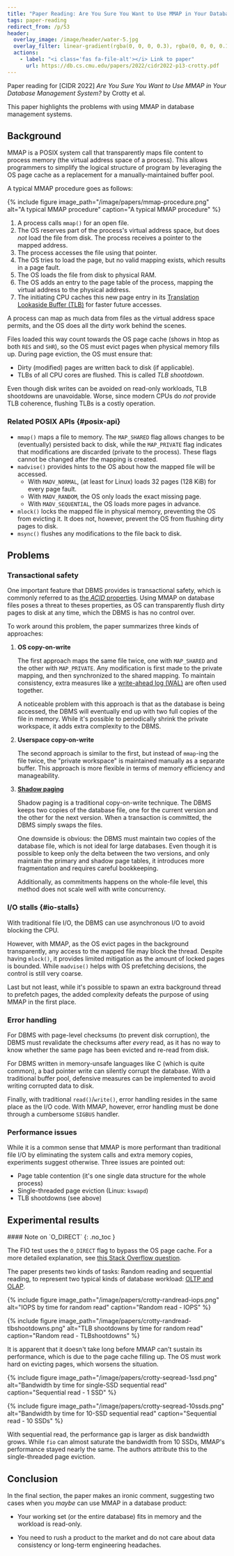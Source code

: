 ```yaml
---
title: "Paper Reading: Are You Sure You Want to Use MMAP in Your Database Management System?"
tags: paper-reading
redirect_from: /p/53
header:
  overlay_image: /image/header/water-5.jpg
  overlay_filter: linear-gradient(rgba(0, 0, 0, 0.3), rgba(0, 0, 0, 0.1))
  actions:
    - label: "<i class='fas fa-file-alt'></i> Link to paper"
      url: https://db.cs.cmu.edu/papers/2022/cidr2022-p13-crotty.pdf
---
```


Paper reading for \[CIDR 2022\] *Are You Sure You Want to Use MMAP in Your Database Management System?* by Crotty et al.

This paper highlights the problems with using MMAP in database management systems.

## Background

MMAP is a POSIX system call that transparently maps file content to process memory (the virtual address space of a process). This allows programmers to simplify the logical structure of program by leveraging the OS page cache as a replacement for a manually-maintained buffer pool.

A typical MMAP procedure goes as follows:

{% include figure image_path="/image/papers/mmap-procedure.png" alt="A typical MMAP procedure" caption="A typical MMAP procedure" %}

1. A process calls `mmap()` for an open file.
2. The OS reserves part of the process's virtual address space, but does *not* load the file from disk. The process receives a pointer to the mapped address.
3. The process accesses the file using that pointer.
4. The OS tries to load the page, but no valid mapping exists, which results in a page fault.
5. The OS loads the file from disk to physical RAM.
6. The OS adds an entry to the page table of the process, mapping the virtual address to the physical address.
7. The initiating CPU caches this new page entry in its [Translation Lookaside Buffer (TLB)][tlb] for faster future accesses.

A process can map as much data from files as the virtual address space permits, and the OS does all the dirty work behind the scenes.

Files loaded this way count towards the OS page cache (shows in htop as both `RES` and `SHR`), so the OS must evict pages when physical memory fills up. During page eviction, the OS must ensure that:

- Dirty (modified) pages are written back to disk (if applicable).
- TLBs of all CPU cores are flushed. This is called *TLB shootdown*.

Even though disk writes can be avoided on read-only workloads, TLB shootdowns are unavoidable. Worse, since modern CPUs do *not* provide TLB coherence, flushing TLBs is a costly operation.

  [tlb]: https://en.wikipedia.org/wiki/Translation_lookaside_buffer

### Related POSIX APIs {#posix-api}

- `mmap()` maps a file to memory. The `MAP_SHARED` flag allows changes to be (eventually) persisted back to disk, while the `MAP_PRIVATE` flag indicates that modifications are discarded (private to the process). These flags cannot be changed after the mapping is created.
- `madvise()` provides hints to the OS about how the mapped file will be accessed.
    - With `MADV_NORMAL`, (at least for Linux) loads 32 pages (128 KiB) for every page fault.
    - With `MADV_RANDOM`, the OS only loads the exact missing page.
    - With `MADV_SEQUENTIAL`, the OS loads more pages in advance.
- `mlock()` locks the mapped file in physical memory, preventing the OS from evicting it. It does not, however, prevent the OS from flushing dirty pages to disk.
- `msync()` flushes any modifications to the file back to disk.

## Problems

### Transactional safety

One important feature that DBMS provides is transactional safety, which is commonly referred to as [the *ACID* properties][acid]. Using MMAP on database files poses a threat to theses properties, as OS can transparently flush dirty pages to disk at any time, which the DBMS is has no control over.

To work around this problem, the paper summarizes three kinds of approaches:

1. **OS copy-on-write**

    The first approach maps the same file twice, one with `MAP_SHARED` and the other with `MAP_PRIVATE`. Any modification is first made to the private mapping, and then synchronized to the shared mapping. To maintain consistency, extra measures like a [write-ahead log (WAL)][wal] are often used together.

    A noticeable problem with this approach is that as the database is being accessed, the DBMS will eventually end up with two full copies of the file in memory. While it's possible to periodically shrink the private workspace, it adds extra complexity to the DBMS.

2. **Userspace copy-on-write**

    The second approach is similar to the first, but instead of `mmap`-ing the file twice, the "private workspace" is maintained manually as a separate buffer. This approach is more flexible in terms of memory efficiency and manageability.

3. [**Shadow paging**](https://en.wikipedia.org/wiki/Shadow_paging)

    Shadow paging is a traditional copy-on-write technique. The DBMS keeps two copies of the database file, one for the current version and the other for the next version. When a transaction is committed, the DBMS simply swaps the files.

    One downside is obvious: the DBMS must maintain two copies of the database file, which is not ideal for large databases. Even though it is possible to keep only the delta between the two versions, and only maintain the primary and shadow page tables, it introduces more fragmentation and requires careful bookkeeping.

    Additionally, as commitments happens on the whole-file level, this method does not scale well with write concurrency.

### I/O stalls {#io-stalls}

With traditional file I/O, the DBMS can use asynchronous I/O to avoid blocking the CPU.

However, with MMAP, as the OS evict pages in the background transparently, any access to the mapped file may block the thread. Despite having `mlock()`, it provides limited mitigation as the amount of locked pages is bounded. While `madvise()` helps with OS prefetching decisions, the control is still very coarse.

Last but not least, while it's possible to spawn an extra background thread to prefetch pages, the added complexity defeats the purpose of using MMAP in the first place.

### Error handling

For DBMS with page-level checksums (to prevent disk corruption), the DBMS must revalidate the checksums after *every* read, as it has no way to know whether the same page has been evicted and re-read from disk.

For DBMS written in memory-unsafe languages like C (which is quite common), a bad pointer write can silently corrupt the database. With a traditional buffer pool, defensive measures can be implemented to avoid writing corrupted data to disk.

Finally, with traditional `read()`/`write()`, error handling resides in the same place as the I/O code. With MMAP, however, error handling must be done through a cumbersome `SIGBUS` handler.

### Performance issues

While it is a common sense that MMAP is more performant than traditional file I/O by eliminating the system calls and extra memory copies, experiments suggest otherwise. Three issues are pointed out:

- Page table contention (it's one single data structure for the whole process)
- Single-threaded page eviction (Linux: `kswapd`)
- TLB shootdowns (see above)

## Experimental results

<div class="notice--primary" markdown="1">
#### <i class="fas fa-fw fa-lightbulb"></i> Note on `O_DIRECT`
{: .no_toc }

The FIO test uses the `O_DIRECT` flag to bypass the OS page cache. For a more detailed explanation, see [this Stack Overflow question](https://stackoverflow.com/q/5055859/5958455).
</div>

The paper presents two kinds of tasks: Random reading and sequential reading, to represent two typical kinds of database workload: [OLTP and OLAP](https://www.ibm.com/cloud/blog/olap-vs-oltp).

{% include figure image_path="/image/papers/crotty-randread-iops.png" alt="IOPS by time for random read" caption="Random read - IOPS" %}

{% include figure image_path="/image/papers/crotty-randread-tlbshootdowns.png" alt="TLB shootdowns by time for random read" caption="Random read - TLBshootdowns" %}

It is apparent that it doesn't take long before MMAP can't sustain its performance, which is due to the page cache filling up. The OS must work hard on evicting pages, which worsens the situation.

{% include figure image_path="/image/papers/crotty-seqread-1ssd.png" alt="Bandwidth by time for single-SSD sequential read" caption="Sequential read - 1 SSD" %}

{% include figure image_path="/image/papers/crotty-seqread-10ssds.png" alt="Bandwidth by time for 10-SSD sequential read" caption="Sequential read - 10 SSDs" %}

With sequential read, the performance gap is larger as disk bandwidth grows. While `fio` can almost saturate the bandwidth from 10 SSDs, MMAP's performance stayed nearly the same. The authors attribute this to the single-threaded page eviction.

## Conclusion

In the final section, the paper makes an ironic comment, suggesting two cases when you *maybe* can use MMAP in a database product:

- Your working set (or the entire database) fits in memory and the workload is read-only.
- You need to rush a product to the market and do not care about data consistency or long-term engineering headaches.


  [acid]: https://en.wikipedia.org/wiki/ACID
  [wal]: https://en.wikipedia.org/wiki/Write-ahead_logging

